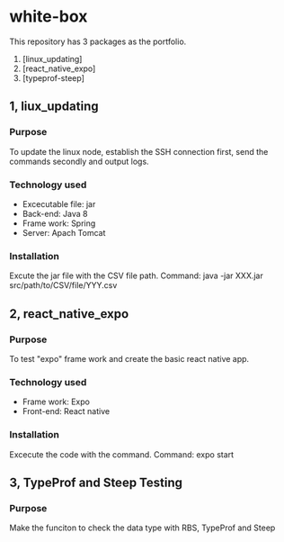 # white-box

This repository has 3 packages as the portfolio.

1. [linux_updating]
2. [react_native_expo]
3. [typeprof-steep]

## 1, liux_updating

### Purpose

To update the linux node, establish the SSH connection first, send the commands secondly and output logs.

### Technology used

- Excecutable file: jar
- Back-end: Java 8
- Frame work: Spring
- Server: Apach Tomcat

### Installation

Excute the jar file with the CSV file path.
Command: java -jar XXX.jar src/path/to/CSV/file/YYY.csv

## 2, react_native_expo

### Purpose

To test "expo" frame work and create the basic react native app.

### Technology used

- Frame work: Expo
- Front-end: React native

### Installation

Excecute the code with the command.
Command: expo start

## 3, TypeProf and Steep Testing

### Purpose

Make the funciton to check the data type with RBS, TypeProf and Steep
